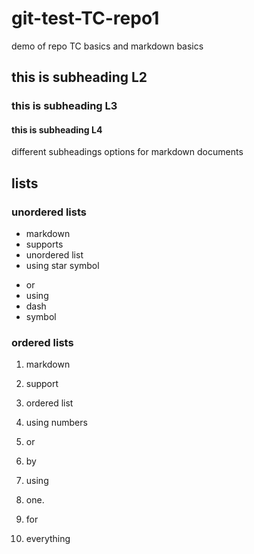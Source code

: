 # git-test-TC-repo1
demo of repo TC basics and markdown basics
## this is subheading L2
### this is subheading L3
#### this is subheading L4

different subheadings options for markdown documents

## lists
### unordered lists
* markdown 
* supports 
* unordered list 
* using star symbol

- or 
- using 
- dash
- symbol 

### ordered lists 
1. markdown
2. support 
3. ordered list 
4. using numbers

1. or 
1. by 
1. using 
1. one. 
1. for 
1. everything